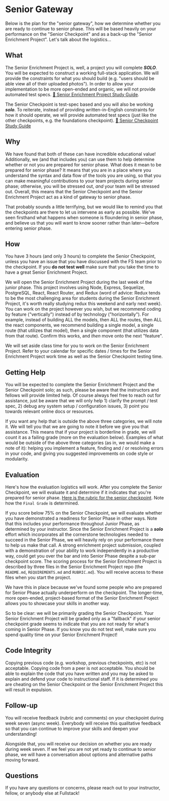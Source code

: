 # Senior Gateway

Below is the plan for the "senior gateway", how we determine whether you are ready to continue to senior phase. This will be based heavily on your performance on the "Senior Checkpoint" and as a back-up the "Senior Enrichment Project". Let's talk about the logistics…

## What

The Senior Enrichment Project is, well, a project you will complete ***SOLO***. You will be expected to construct a working full-stack application. We will provide the constraints for what you should build (e.g. "users should be able view all of their uploaded photos"). In order to allow your implementation to be more open-ended and organic, we will not provide automated test specs. [📖 Senior Enrichment Project Study Guide](./SEP-study-guide.md).

The Senior Checkpoint is test-spec based and you will also be working ***solo***. To reiterate, instead of providing written-in-English constraints for how it should operate, we will provide automated test specs (just like the other checkpoints, e.g. the foundations checkpoint). [📖 Senior Checkpoint Study Guide](./senior-CP-study-guide.md)

## Why

We have found that both of these can have incredible educational value! Additionally, we (and that includes you) can use them to help determine whether or not you are prepared for senior phase. What does it mean to be prepared for senior phase? It means that you are in a place where you understand the syntax and data flow of the tools you are using, so that you can make meaningful contributions to your team projects during senior phase; otherwise, you will be stressed out, *and* your team will be stressed out. Overall, this means that the Senior Checkpoint and the Senior Enrichment Project act as a kind of gateway to senior phase.

That probably sounds a little terrifying, but we would like to remind you that the checkpoints are there to let us intervene as early as possible. We've seen firsthand what happens when someone is floundering in senior phase, and believe us that you will want to know sooner rather than later—before entering senior phase.

## How

You have 3 hours (and only 3 hours) to complete the Senior Checkpoint, unless you have an issue that you have discussed with the FS team prior to the checkpoint. If you **do not test well** make sure that you take the time to have a great Senior Enrichment Project.

We will open the Senior Enrichment Project during the last week of the junior phase. This project involves using Node, Express, Sequelize, PostgreSQL, React, React Router, and Redux (word of advice: Redux tends to be the most challenging area for students during the Senior Enrichment Project, it's worth really studying redux this weekend and early next week). You can work on the project however you wish, but we recommend coding by feature ("vertically") instead of by technology ("horizontally"). For example, instead of building ALL the models, then ALL the routes, then ALL the react components, we recommend building a single model, a single route (that utilizes that model), then a single component (that utilizes data from that route). Confirm this works, and *then* move onto the next "feature".

We will set aside class time for you to work on the Senior Enrichment Project. Refer to your calendar for specific dates / times for the Senior Enrichment Project work time as well as the Senior Checkpoint testing time.

## Getting Help

You will be expected to complete the Senior Enrichment Project and the Senior Checkpoint solo; as such, please be aware that the instructors and fellows will provide limited help. Of course always feel free to reach out for assistance, just be aware that we will only help 1) clarify the prompt / test spec, 2) debug any system setup / configuration issues, 3) point you towards relevant online docs or resources.

If you want any help that is outside the above three categories, we will note it. We will tell you that we are going to note it before we give you that assistance. This means that if your project is borderline in grade, we will count it as a failing grade (more on the evaluation below). Examples of what would be outside of the above three categories (as in, we would make a note of it): helping you implement a feature, finding and / or resolving errors in your code, and giving you suggested improvements on code style or modularity.

## Evaluation

Here's how the evaluation logistics will work. After you complete the Senior Checkpoint, we will evaluate it and determine if it indicates that you're prepared for senior phase. [Here is the rubric for the senior checkpoint](https://docs.google.com/document/d/1Gikwm1WUAU894Cwj6AogFloV669neW5rtbPiMwc-JCw). Note how the `Final Grade` is determined.

If you score below 75% on the Senior Checkpoint, we will evaluate whether you have demonstrated a readiness for Senior Phase in other ways. Note that this includes your performance throughout Junior Phase, as determined by your instructor. Since the Senior Enrichment Project is a ***solo*** effort which incorporates all the cornerstone technologies needed to succeed in the Senior Phase, we will heavily rely on your performance there to help us make that call. A strong enrichment project submission, coupled with a demonstration of your ability to work independently in a productive way, could get you over the bar and into Senior Phase despite a sub-par checkpoint score. The scoring process for the Senior Enrichment Project is described by three files in the Senior Enrichment Project repo (the `README.md`, `REQUIREMENTS.md` and `RUBRIC.md`). You will receive access to these files when you start the project.

We have this in place because we've found some people who are prepared for Senior Phase actually underperform on the checkpoint. The longer-time, more open-ended, project-based format of the Senior Enrichment Project allows you to showcase your skills in another way.

So to be clear: we will be primarily grading the Senior Checkpoint. Your Senior Enrichment Project will be graded only as a "fallback" if your senior checkpoint grade seems to indicate that you are not ready for what's coming in Senior Phase. If you know you do not test well, make sure you spend quality time on your Senior Enrichment Project!

## Code Integrity

Copying previous code (e.g. workshop, previous checkpoints, etc) is not acceptable. Copying code from a peer is not acceptable. You should be able to explain the code that you have written and you may be asked to explain and defend your code to instructional staff. If it is determined you are cheating on the Senior Checkpoint or the Senior Enrichment Project this will result in expulsion.

## Follow-up

You will receive feedback (rubric and comments) on your checkpoint during week seven (async week). Everybody will receive this qualitative feedback so that you can continue to improve your skills and deepen your understanding!

Alongside that, you will receive our decision on whether you are ready during week seven. If we feel you are not yet ready to continue to senior phase, we will have a conversation about options and alternative paths moving forward.

## Questions

If you have any questions or concerns, please reach out to your instructor, fellow, or anybody else at Fullstack!
